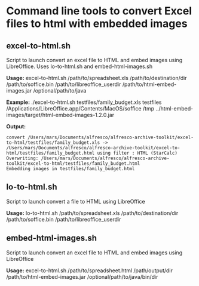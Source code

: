 # Command line tools to convert Excel files to html with embedded images

## excel-to-html.sh

Script to launch convert an excel file to HTML and embed images using LibreOffice. Uses lo-to-html.sh and embed-html-images.sh

**Usage:** excel-to-html.sh /path/to/spreadsheet.xls /path/to/destination/dir /path/to/soffice.bin /path/to/libreoffice_userdir /path/to/html-embed-images.jar /optional/path/to/java


**Example:**
./excel-to-html.sh testfiles/family_budget.xls testfiles /Applications/LibreOffice.app/Contents/MacOS/soffice /tmp ../html-embed-images/target/html-embed-images-1.2.0.jar

**Output:**
```
convert /Users/mars/Documents/alfresco/alfresco-archive-toolkit/excel-to-html/testfiles/family_budget.xls -> /Users/mars/Documents/alfresco/alfresco-archive-toolkit/excel-to-html/testfiles/family_budget.html using filter : HTML (StarCalc)
Overwriting: /Users/mars/Documents/alfresco/alfresco-archive-toolkit/excel-to-html/testfiles/family_budget.html
Embedding images in testfiles/family_budget.html
```

## lo-to-html.sh
Script to launch convert a file to HTML using LibreOffice

**Usage:** lo-to-html.sh /path/to/spreadsheet.xls /path/to/destination/dir /path/to/soffice.bin /path/to/libreoffice_userdir

## embed-html-images.sh
Script to launch convert an excel file to HTML and embed images using LibreOffice

**Usage:** excel-to-html.sh /path/to/spreadsheet.html /path/output/dir /path/to/html-embed-images.jar /optional/path/to/java/bin/dir